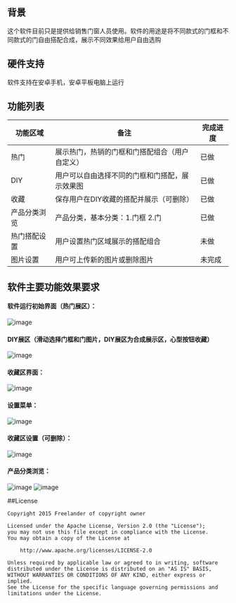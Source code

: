 ## 背景
这个软件目前只是提供给销售门窗人员使用。软件的用途是将不同款式的门框和不同款式的门自由搭配合成，展示不同效果给用户自由选购

## 硬件支持
软件支持在安卓手机，安卓平板电脑上运行

## 功能列表

  功能区域 | 备注 | 完成进度
  -------- | ---- | ----------
  热门 | 展示热门，热销的门框和门搭配组合（用户自定义）| 已做
  DIY  | 用户可以自由选择不同的门框和门搭配，展示效果图 | 已做
  收藏 | 保存用户在DIY收藏的搭配并展示（可删除） | 已做
  产品分类浏览 | 产品分类，基本分类：1.门框 2.门 | 已做
  热门搭配设置 | 用户设置热门区域展示的搭配组合 | 未做
  图片设置 | 用户可上传新的图片或删除图片 | 未完成

## 软件主要功能效果要求

####  软件运行初始界面（热门展区）：

![image](https://github.com/Freelander/DoorFrame/blob/master/screenshots/hot.png)

#### DIY展区（滑动选择门框和门图片，DIY展区为合成展示区，心型按钮收藏）

![image](https://github.com/Freelander/DoorFrame/blob/master/screenshots/DIY.png)

####  收藏区界面：

![image](https://github.com/Freelander/DoorFrame/blob/master/screenshots/collection.png)

#### 设置菜单：

![image](https://github.com/Freelander/DoorFrame/blob/master/screenshots/setting.png)


####  收藏区设置（可删除）：

![image](https://github.com/Freelander/DoorFrame/blob/master/screenshots/deleteseting.png)


#### 产品分类浏览：

![image](https://github.com/Freelander/DoorFrame/blob/master/screenshots/category1.png) ![image](https://github.com/Freelander/DoorFrame/blob/master/screenshots/category.png)




##License

```
Copyright 2015 Freelander of copyright owner

Licensed under the Apache License, Version 2.0 (the "License");
you may not use this file except in compliance with the License.
You may obtain a copy of the License at

    http://www.apache.org/licenses/LICENSE-2.0

Unless required by applicable law or agreed to in writing, software
distributed under the License is distributed on an "AS IS" BASIS,
WITHOUT WARRANTIES OR CONDITIONS OF ANY KIND, either express or implied.
See the License for the specific language governing permissions and
limitations under the License.
```
